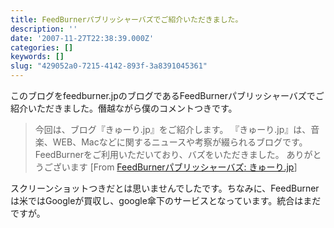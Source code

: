 ```yaml
---
title: FeedBurnerパブリッシャーバズでご紹介いただきました。
description: ''
date: '2007-11-27T22:38:39.000Z'
categories: []
keywords: []
slug: "429052a0-7215-4142-893f-3a8391045361"
---
```

このブログをfeedburner.jpのブログであるFeedBurnerパブリッシャーバズでご紹介いただきました。僭越ながら僕のコメントつきです。

> 今回は、ブログ『きゅーり.jp』をご紹介します。 『きゅーり.jp』は、音楽、WEB、Macなどに関するニュースや考察が綴られるブログです。 FeedBurnerをご利用いただいており、バズをいただきました。 ありがとうございます \[From [FeedBurnerパブリッシャーバズ: きゅーり.jp](http://blogs.feedburner.com/ja_JP/buzz/archives/2007/11/jp_2.html)\]

スクリーンショットつきだとは思いませんでしたです。ちなみに、FeedBurnerは米ではGoogleが買収し、google傘下のサービスとなっています。統合はまだですが。